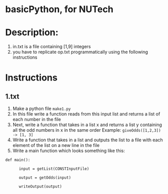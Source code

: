 # basicPython, for NUTech

# Description:

1. in.txt is a file containing [1,9] integers
2. you have to replicate op.txt programmatically using the following instructions

# Instructions

## 1.txt

1. Make a python file `make1.py`
2. In this file write a function reads from this input list and returns a list of each number in the file
3.  Next, write a function that takes in a list x and returns a list y containing all the odd numbers in x in the same order 
    Example: `giveOdds([1,2,3]) -> [1, 3]`
4. Write a function that takes in a list and outputs the list to a file with each element of the list on a new line in the file
5. Write a main function which looks something like this:

```
def main():

      input = getList(CONSTInputFile)
      
      output = getOdds(input)
      
      writeOutput(output)
```
